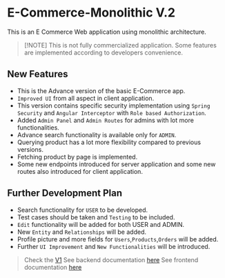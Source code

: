 # E-Commerce-Monolithic V.2

This is an E Commerce Web application using monolithic architecture.

> [!NOTE] This is not fully commercialized application. Some features are implemented according to developers convenience.

## New Features

* This is the Advance version of the basic E-Commerce app.
* `Improved UI` from all aspect in client application.
* This version contains specific security implementation using `Spring Security` and `Angular Interceptor` with `Role based Authorization`.
* Added `Admin Panel` and `Admin Routes` for admins with lot more functionalities.
* Advance search functionality is available only for `ADMIN`.
* Querying product has a lot more flexibility compared to previous versions.
* Fetching product by page is implemented.
* Some new endpoints introduced for server application and some new routes also introduced for client application.

## Further Development Plan

* Search functionality for `USER` to be developed.
* Test cases should be taken and `Testing` to be included.
* `Edit` functionality will be added for both USER and ADMIN.
* New `Entity` and `Relationships` will be added.
* Profile picture and more fields for `Users`,`Products`,`Orders` will be added.
* Further `UI Improvement` and `New Functionalities` will be introduced.

> Check the [V1](https://github.com/abhisekmohantychinua/E-Commerce-Monolithic/tree/v1)
> See backend documentation [here](./e-commerce-backend/README.md)
> See frontend documentation [here](./e-commerce-frontend/README.md)
